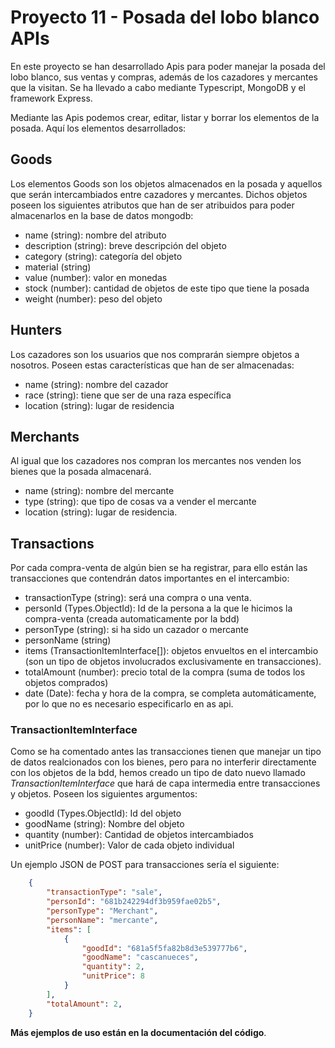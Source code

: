 # Proyecto 11 - Posada del lobo blanco APIs
En este proyecto se han desarrollado Apis para poder manejar la posada del lobo blanco, sus ventas y compras, además de los cazadores y mercantes que la visitan. 
Se ha llevado a cabo mediante Typescript, MongoDB y el framework Express.

Mediante las Apis podemos crear, editar, listar y borrar los elementos de la posada. Aquí los elementos desarrollados: 
## Goods
Los elementos Goods son los objetos almacenados en la posada y aquellos que serán intercambiados entre cazadores y mercantes. Dichos objetos poseen los siguientes atributos que han de ser atribuidos para poder almacenarlos en la base de datos mongodb: 
- name (string): nombre del atributo
- description (string): breve descripción del objeto
- category (string): categoría del objeto
- material (string)
- value (number): valor en monedas
- stock (number): cantidad de objetos de este tipo que tiene la posada
- weight (number): peso del objeto
## Hunters
Los cazadores son los usuarios que nos comprarán siempre objetos a nosotros. Poseen estas características que han de ser almacenadas: 
- name (string): nombre del cazador
- race (string): tiene que ser de una raza específica
- location (string): lugar de residencia
## Merchants
Al igual que los cazadores nos compran los mercantes nos venden los bienes que la posada almacenará.
- name (string): nombre del mercante
- type (string): que tipo de cosas va a vender el mercante
- location (string): lugar de residencia.
## Transactions
Por cada compra-venta de algún bien se ha registrar, para ello están las transacciones que contendrán datos importantes en el intercambio: 
- transactionType (string): será una compra o una venta.
- personId (Types.ObjectId): Id de la persona a la que le hicimos la compra-venta (creada automaticamente por la bdd)
- personType (string): si ha sido un cazador o mercante
- personName (string)
- items (TransactionItemInterface[]): objetos envueltos en el intercambio (son un tipo de objetos involucrados exclusivamente en transacciones).
- totalAmount (number): precio total de la compra (suma de todos los objetos comprados)
- date (Date): fecha y hora de la compra, se completa automáticamente, por lo que no es necesario especificarlo en as api.
### TransactionItemInterface
Como se ha comentado antes las transacciones tienen que manejar un tipo de datos realcionados con los bienes, pero para no interferir directamente con los objetos de la bdd, hemos creado un tipo de dato nuevo llamado *TransactionItemInterface* que hará de capa intermedia entre transacciones y objetos. Poseen los siguientes argumentos:
-  goodId (Types.ObjectId): Id del objeto 
-  goodName (string): Nombre del objeto 
-  quantity (number): Cantidad de objetos intercambiados
-  unitPrice (number): Valor de cada objeto individual

Un ejemplo JSON de POST para transacciones sería el siguiente: 
```JSON
    {
        "transactionType": "sale",
        "personId": "681b242294df3b959fae02b5",
        "personType": "Merchant",
        "personName": "mercante",
        "items": [
            {
                "goodId": "681a5f5fa82b8d3e539777b6",
                "goodName": "cascanueces",
                "quantity": 2,
                "unitPrice": 8
            }
        ],
        "totalAmount": 2,
    }
```

**Más ejemplos de uso están en la documentación del código**.
